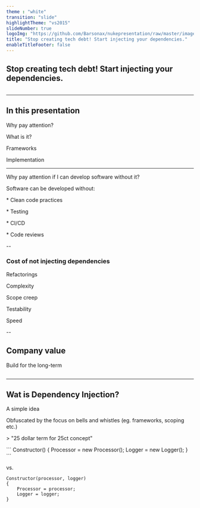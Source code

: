 ```yaml
---
theme : "white"
transition: "slide"
highlightTheme: "vs2015"
slideNumber: true
logoImg: "https://github.com/Barsonax/nukepresentation/raw/master/images/nukeIcon.png"
title: "Stop creating tech debt! Start injecting your dependencies."
enableTitleFooter: false
---
```


## Stop creating tech debt! Start injecting your dependencies.

<a>
    <img style="border: unset; box-shadow: unset" data-src="https://github.com/Barsonax/nukepresentation/raw/master/images/nukeIcon.png">
</a>

---

## In this presentation

<p class="fragment">Why pay attention?</p>
<p class="fragment">What is it?</p>
<p class="fragment">Frameworks</p>
<p class="fragment">Implementation</p>

---

Why pay attention if I can develop software without it?
<p class="fragment">Software can be developed without:</p>

<p class="fragment">*    Clean code practices</p>
<p class="fragment">*    Testing</p>
<p class="fragment">*    CI/CD</p>
<p class="fragment">*    Code reviews</p>

--

### Cost of not injecting dependencies

<p class="fragment">Refactorings</p>
<p class="fragment">Complexity</p>
<p class="fragment">Scope creep</p>
<p class="fragment">Testability</p>
<p class="fragment">Speed</p>

--

## Company value

Build for the long-term

<a>
    <img style="border: unset; box-shadow: unset" data-src="https://github.com/Barsonax/DependencyInjectionPresentation/raw/master/images/Build_for_the_long_term.png">
</a>

---

## Wat is Dependency Injection?

A simple idea

Obfuscated by the focus on bells and whistles (eg. frameworks, scoping etc.)

<p class="fragment">
> "25 dollar term for 25ct concept"
</p>

<p class="fragment">
```
Constructor()
{
    Processor = new Processor();
    Logger = new Logger();
}
```

</p>

<p class="fragment">vs.</p>
<p class="fragment">

```
Constructor(processor, logger)
{
    Processor = processor;
    Logger = logger;
}
```
</p>


